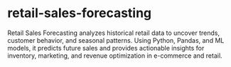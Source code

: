 # retail-sales-forecasting
Retail Sales Forecasting analyzes historical retail data to uncover trends, customer behavior, and seasonal patterns. Using Python, Pandas, and ML models, it predicts future sales and provides actionable insights for inventory, marketing, and revenue optimization in e-commerce and retail.
